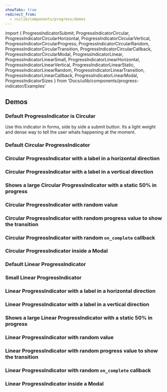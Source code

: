 ```yaml
---
showTabs: true
redirect_from:
  - /uilib/components/progress/demos
---
```


import {
ProgressIndicatorSubmit,
ProgressIndicatorCircular,
ProgressIndicatorCircularHorizontal,
ProgressIndicatorCircularVertical,
ProgressIndicatorCircularProgress,
ProgressIndicatorCircularRandom,
ProgressIndicatorCircularTransition,
ProgressIndicatorCircularCallback,
ProgressIndicatorCircularModal,
ProgressIndicatorLinear,
ProgressIndicatorLinearSmall,
ProgressIndicatorLinearHorizontal,
ProgressIndicatorLinearVertical,
ProgressIndicatorLinearStatic,
ProgressIndicatorLinearRandom,
ProgressIndicatorLinearTransition,
ProgressIndicatorLinearCallback,
ProgressIndicatorLinearModal,
ProgressIndicatorSizes
} from 'Docs/uilib/components/progress-indicator/Examples'

## Demos

### Default ProgressIndicator is Circular

Use this indicator in forms, side by side a submit button. Its a light weight and dense way to tell the user whats happening at the moment.

<ProgressIndicatorSubmit />

### Default Circular ProgressIndicator

<ProgressIndicatorCircular />

### Circular ProgressIndicator with a label in a horizontal direction

<ProgressIndicatorCircularHorizontal />

### Circular ProgressIndicator with a label in a vertical direction

<ProgressIndicatorCircularVertical />

### Shows a large Circular ProgressIndicator with a static 50% in progress

<ProgressIndicatorCircularProgress />

### Circular ProgressIndicator with random value

<ProgressIndicatorCircularRandom />

### Circular ProgressIndicator with random progress value to show the transition

<ProgressIndicatorCircularTransition />

### Circular ProgressIndicator with random `on_complete` callback

<ProgressIndicatorCircularCallback />

### Circular ProgressIndicator inside a Modal

<ProgressIndicatorCircularModal />

### Default Linear ProgressIndicator

<ProgressIndicatorLinear />

### Small Linear ProgressIndicator

<ProgressIndicatorLinearSmall />

### Linear ProgressIndicator with a label in a horizontal direction

<ProgressIndicatorLinearHorizontal />

### Linear ProgressIndicator with a label in a vertical direction

<ProgressIndicatorLinearVertical />

### Shows a large Linear ProgressIndicator with a static 50% in progress

<ProgressIndicatorLinearStatic />

### Linear ProgressIndicator with random value

<ProgressIndicatorLinearRandom />

### Linear ProgressIndicator with random progress value to show the transition

<ProgressIndicatorLinearTransition />

### Linear ProgressIndicator with random `on_complete` callback

<ProgressIndicatorLinearCallback />

### Linear ProgressIndicator inside a Modal

<ProgressIndicatorLinearModal />

<ProgressIndicatorSizes />
